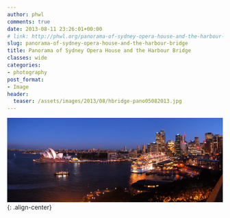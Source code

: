 ```yaml
---
author: phwl
comments: true
date: 2013-08-11 23:26:01+00:00
# link: http://phwl.org/panorama-of-sydney-opera-house-and-the-harbour-bridge/
slug: panorama-of-sydney-opera-house-and-the-harbour-bridge
title: Panorama of Sydney Opera House and the Harbour Bridge
classes: wide
categories:
- photography
post_format:
- Image
header:
  teaser: /assets/images/2013/08/hbridge-pano05082013.jpg
---
```


![](/assets/images/2013/08/hbridge-pano05082013.jpg){: .align-center}
